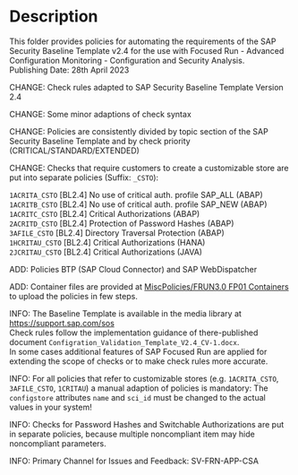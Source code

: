 # Description

This folder provides policies for automating the requirements of the SAP Security Baseline Template v2.4 for the use with Focused Run - Advanced Configuration Monitoring - Configuration and Security Analysis.  
Publishing Date: 28th April 2023

CHANGE: Check rules adapted to SAP Security Baseline Template Version 2.4

CHANGE: Some minor adaptions of check syntax

CHANGE: Policies are consistently divided by topic section of the SAP Security Baseline Template and by check priority (CRITICAL/STANDARD/EXTENDED)

CHANGE: Checks that require customers to create a customizable store are put into separate policies (Suffix: `_CSTO`):

`1ACRITA_CSTO`  [BL2.4] No use of critical auth. profile SAP_ALL (ABAP)  
`1ACRITB_CSTO`  [BL2.4] No use of critical auth. profile SAP_NEW (ABAP)  
`1ACRITC_CSTO`  [BL2.4] Critical Authorizations (ABAP)  
`2ACRITD_CSTO`	[BL2.4] Protection of Password Hashes (ABAP)  
`3AFILE_CSTO`	[BL2.4] Directory Traversal Protection (ABAP)  
`1HCRITAU_CSTO`	[BL2.4] Critical Authorizations (HANA)  
`2JCRITAU_CSTO`	[BL2.4] Critical Authorizations (JAVA)  

ADD: Policies BTP (SAP Cloud Connector) and SAP WebDispatcher

ADD: Container files are provided at [MiscPolicies/FRUN3.0 FP01 Containers](MiscPolicies/FRUN3.0%20FP01%20Containers) to upload the policies in few steps.

INFO: The Baseline Template is available in the media library at https://support.sap.com/sos  
Check rules follow the implementation guidance of there-published document `Configration_Validation_Template_V2.4_CV-1.docx`.  
In some cases additional features of SAP Focused Run are applied for extending the scope of checks or to make check rules more accurate.

INFO: For all policies that refer to customizable stores (e.g. `1ACRITA_CSTO`, `3AFILE_CSTO`, `1CRITAU`) a manual adaption of policies is mandatory: The `configstore` attributes `name` and `sci_id` must be changed to the actual values in your system!

INFO: Checks for Password Hashes and Switchable Authorizations are put in separate policies, because multiple noncompliant item may hide noncompliant parameters.

INFO: Primary Channel for Issues and Feedback: SV-FRN-APP-CSA
